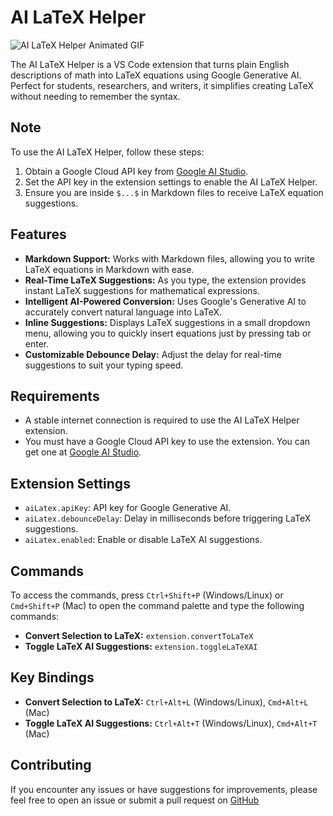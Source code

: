 # AI LaTeX Helper

![AI LaTeX Helper Animated GIF](https://github.com/abdbbdii/AI-LaTeX-Helper/blob/main/media/other/ai-latex-helper.gif?raw=true)

The AI LaTeX Helper is a VS Code extension that turns plain English descriptions of math into LaTeX equations using Google Generative AI. Perfect for students, researchers, and writers, it simplifies creating LaTeX without needing to remember the syntax.

## Note

To use the AI LaTeX Helper, follow these steps:

1. Obtain a Google Cloud API key from [Google AI Studio](https://aistudio.google.com/apikey).
2. Set the API key in the extension settings to enable the AI LaTeX Helper.
3. Ensure you are inside `$...$` in Markdown files to receive LaTeX equation suggestions.

## Features

- **Markdown Support:** Works with Markdown files, allowing you to write LaTeX equations in Markdown with ease.
- **Real-Time LaTeX Suggestions:** As you type, the extension provides instant LaTeX suggestions for mathematical expressions.
- **Intelligent AI-Powered Conversion:** Uses Google's Generative AI to accurately convert natural language into LaTeX.
- **Inline Suggestions:** Displays LaTeX suggestions in a small dropdown menu, allowing you to quickly insert equations just by pressing tab or enter.
- **Customizable Debounce Delay:** Adjust the delay for real-time suggestions to suit your typing speed.

## Requirements

- A stable internet connection is required to use the AI LaTeX Helper extension.
- You must have a Google Cloud API key to use the extension. You can get one at [Google AI Studio](https://aistudio.google.com/apikey).

## Extension Settings

- `aiLatex.apiKey`: API key for Google Generative AI.
- `aiLatex.debounceDelay`: Delay in milliseconds before triggering LaTeX suggestions.
- `aiLatex.enabled`: Enable or disable LaTeX AI suggestions.

## Commands

To access the commands, press `Ctrl+Shift+P` (Windows/Linux) or `Cmd+Shift+P` (Mac) to open the command palette and type the following commands:

- **Convert Selection to LaTeX:** `extension.convertToLaTeX`
- **Toggle LaTeX AI Suggestions:** `extension.toggleLaTeXAI`

## Key Bindings

- **Convert Selection to LaTeX:** `Ctrl+Alt+L` (Windows/Linux), `Cmd+Alt+L` (Mac)
- **Toggle LaTeX AI Suggestions:** `Ctrl+Alt+T` (Windows/Linux), `Cmd+Alt+T` (Mac)

## Contributing

If you encounter any issues or have suggestions for improvements, please feel free to open an issue or submit a pull request on [GitHub](https://github.com/abdbbdii/AI-LaTeX-Helper)

